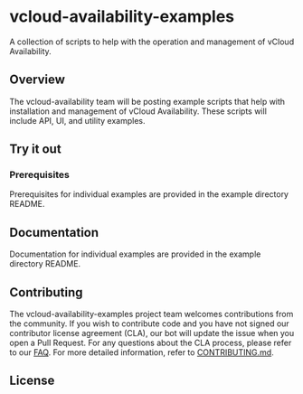 

# vcloud-availability-examples
A collection of scripts to help with the operation and management of vCloud Availability.

## Overview
The vcloud-availability team will be posting example scripts that help with installation and management of vCloud Availability. These scripts will include API, UI, and utility examples.

## Try it out

### Prerequisites

Prerequisites for individual examples are provided in the example directory README.

## Documentation
Documentation for individual examples are provided in the example directory README.

## Contributing

The vcloud-availability-examples project team welcomes contributions from the community. If you wish to contribute code and you have not
signed our contributor license agreement (CLA), our bot will update the issue when you open a Pull Request. For any
questions about the CLA process, please refer to our [FAQ](https://cla.vmware.com/faq). For more detailed information,
refer to [CONTRIBUTING.md](CONTRIBUTING.md).

## License
